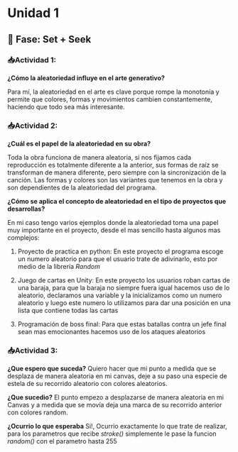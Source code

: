 # Unidad 1

## 🔎 Fase: Set + Seek

### 📥Actividad 1:
**¿Cómo la aleatoriedad influye en el arte generativo?**

Para mí, la aleatoriedad en el arte es clave porque rompe la monotonía y permite que colores, formas y movimientos cambien constantemente, haciendo que todo sea más interesante.

### 📥Actividad 2:
**¿Cuál es el papel de la aleatoriedad en su obra?**

Toda la obra funciona de manera aleatoria, si nos fijamos cada reproducción es totalmente diferente a la anterior, sus formas de raíz se transforman de manera diferente, pero siempre con la sincronización de la canción. Las formas y colores son las variantes que tenemos en la obra y son dependientes de la aleatoriedad del programa.

**¿Cómo se aplica el concepto de aleatoriedad en el tipo de proyectos que desarrollas?**

En mi caso tengo varios ejemplos donde la aleatoriedad toma una papel muy importante en el proyecto, desde el mas sencillo hasta algunos mas complejos:

1. Proyecto de practica en python: En este proyecto el programa escoge un numero aleatorio para que el usuario trate de adivinarlo, esto por medio de la librería *Random*

2. Juego de cartas en Unity: En este proyecto los usuarios roban cartas de una baraja, para que la baraja no siempre fuera igual hacemos uso de lo aleatorio, declaramos una variable y la inicializamos como un numero aleatorio y luego este numero lo utilizamos para dar una posición en una lista que contiene todas las cartas 

3. Programación de boss final: Para que estas batallas contra un jefe final sean mas emocionantes hacemos uso de los ataques aleatorios

### 📥Actividad 3:
**¿Que espero que suceda?**
Quiero hacer que mi punto a medida que se desplaza de manera aleatoria en mi canvas, deje a su paso una especie de estela de su recorrido aleatorio con colores aleatorios.

**¿Que sucedio?**
El punto empezo a desplazarse de manera aleatoria en mi Canvas y a medida que se movía deja una marca de su recorrido anterior con colores random.

**¿Ocurrio lo que esperaba**
Si!, Ocurrio exactamente lo que trate de realizar, para los parametros que recibe *stroke()* simplemente le pase la funcion *random()* con el parametro hasta 255
